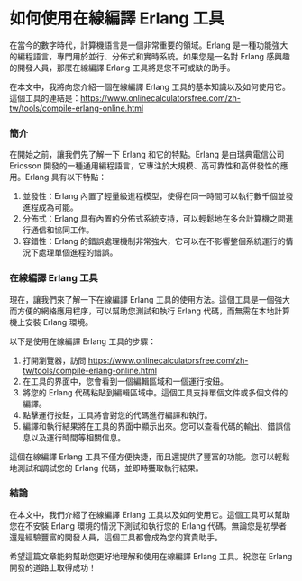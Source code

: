如何使用在線編譯 Erlang 工具
==================

在當今的數字時代，計算機語言是一個非常重要的領域。Erlang 是一種功能強大的編程語言，專門用於並行、分佈式和實時系統。如果您是一名對 Erlang 感興趣的開發人員，那麼在線編譯 Erlang 工具將是您不可或缺的助手。

在本文中，我將向您介紹一個在線編譯 Erlang 工具的基本知識以及如何使用它。這個工具的連結是：<https://www.onlinecalculatorsfree.com/zh-tw/tools/compile-erlang-online.html>

### 簡介

在開始之前，讓我們先了解一下 Erlang 和它的特點。Erlang 是由瑞典電信公司 Ericsson 開發的一種通用編程語言，它專注於大規模、高可靠性和高併發性的應用。Erlang 具有以下特點：

1. 並發性：Erlang 內置了輕量級進程模型，使得在同一時間可以執行數千個並發進程成為可能。
2. 分佈式：Erlang 具有內置的分佈式系統支持，可以輕鬆地在多台計算機之間進行通信和協同工作。
3. 容錯性：Erlang 的錯誤處理機制非常強大，它可以在不影響整個系統運行的情況下處理單個進程的錯誤。

### 在線編譯 Erlang 工具

現在，讓我們來了解一下在線編譯 Erlang 工具的使用方法。這個工具是一個強大而方便的網絡應用程序，可以幫助您測試和執行 Erlang 代碼，而無需在本地計算機上安裝 Erlang 環境。

以下是使用在線編譯 Erlang 工具的步驟：

1. 打開瀏覽器，訪問 <https://www.onlinecalculatorsfree.com/zh-tw/tools/compile-erlang-online.html>
2. 在工具的界面中，您會看到一個編輯區域和一個運行按鈕。
3. 將您的 Erlang 代碼粘貼到編輯區域中。這個工具支持單個文件或多個文件的編譯。
4. 點擊運行按鈕，工具將會對您的代碼進行編譯和執行。
5. 編譯和執行結果將在工具的界面中顯示出來。您可以查看代碼的輸出、錯誤信息以及運行時間等相關信息。

這個在線編譯 Erlang 工具不僅方便快捷，而且還提供了豐富的功能。您可以輕鬆地測試和調試您的 Erlang 代碼，並即時獲取執行結果。

### 結論

在本文中，我們介紹了在線編譯 Erlang 工具以及如何使用它。這個工具可以幫助您在不安裝 Erlang 環境的情況下測試和執行您的 Erlang 代碼。無論您是初學者還是經驗豐富的開發人員，這個工具都會成為您的寶貴助手。

希望這篇文章能夠幫助您更好地理解和使用在線編譯 Erlang 工具。祝您在 Erlang 開發的道路上取得成功！